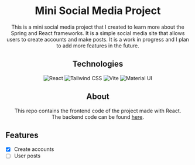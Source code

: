 <h1 align="center"> Mini Social Media Project </h1>

<p align="center">
This is a mini social media project that I created to learn more about the Spring and React frameworks. It is a simple social media site that allows users to create accounts and make posts. It is a work in progress and I plan to add more features in the future.
</p>

<h2 align="center"> Technologies </h2>
<p align="center">
<img src="https://img.shields.io/badge/React-20232A?style=for-the-badge&logo=react&logoColor=61DAFB" alt="React">
<img src="https://img.shields.io/badge/Tailwind_CSS-38B2AC?style=for-the-badge&logo=tailwind-css&logoColor=white" alt="Tailwind CSS">
<img src="https://img.shields.io/badge/Vite-B73BFE?style=for-the-badge&logo=vite&logoColor=FFD62E" alt="Vite">
<img src="https://img.shields.io/badge/Material%20UI-007FFF?style=for-the-badge&logo=mui&logoColor=white" alt="Material UI">
</p>

<h2 align="center"> About </h2>

<p align="center">
This repo contains the frontend code of the project made with React. <br>
The backend code can be found <a href="https://github.com/fhilipecrash/mini-social-media-backend">here</a>.
</p>

## Features

- [x] Create accounts
- [ ] User posts
